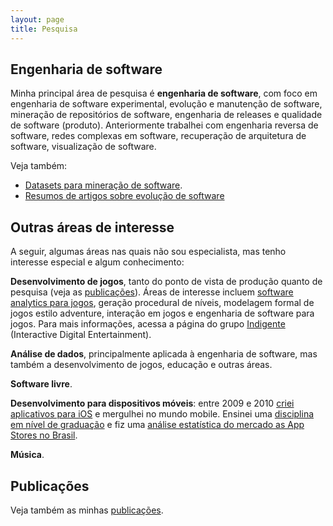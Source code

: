 ```yaml
---
layout: page
title: Pesquisa
---
```


## Engenharia de software

Minha principal área de pesquisa é **engenharia de software**, com foco em engenharia de software experimental, evolução e manutenção de software, mineração de repositórios de software, engenharia de releases e qualidade de software (produto). Anteriormente trabalhei com engenharia reversa de software, redes complexas em software, recuperação de arquitetura de software, visualização de software.

Veja também:

- [Datasets para mineração de software]({{site.baseurl}}/msr-datasets).
- [Resumos de artigos sobre evolução de software]({{site.baseurl}}/softeng/resumos-evolucao)

## Outras áreas de interesse

A seguir, algumas áreas nas quais não sou especialista, mas tenho interesse especial e algum conhecimento:

**Desenvolvimento de jogos**, tanto do ponto de vista de produção quanto de pesquisa (veja as [publicações](publications)). Áreas de interesse incluem [software analytics para jogos](https://speakerdeck.com/tomzimmermann/software-analytics-for-digital-games), geração procedural de níveis, modelagem formal de jogos estilo adventure, interação em jogos e engenharia de software para jogos. Para mais informações, acessa a página do grupo [Indigente](http://indigente.github.io/) (Interactive Digital Entertainment).

**Análise de dados**, principalmente aplicada à engenharia de software, mas também a desenvolvimento de jogos, educação e outras áreas.

**Software livre**.

**Desenvolvimento para dispositivos móveis**: entre 2009 e 2010 [criei aplicativos para iOS](http://rodenapps.blogspot.com.br/) e mergulhei no mundo mobile. Ensinei uma [disciplina em nível de graduação](https://disciplinas.dcc.ufba.br/MATC89/20122) e fiz uma [análise estatística do mercado as App Stores no Brasil](http://appventura.blogspot.com.br/).

**Música**.

## Publicações

Veja também as minhas [publicações](publications).
